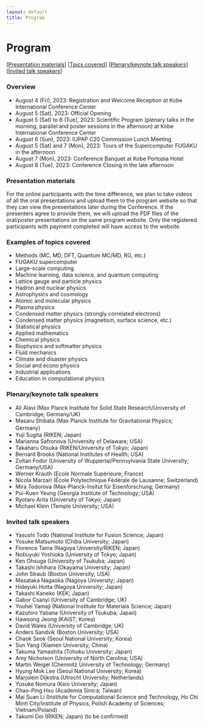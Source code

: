 ```yaml
---
layout: default
title: Program
---
```


# Program

[[Presentation materials](#presentation-materials)] [[Tpics covered](#examples-of-topics-covered)] [[Plenary/keynote talk speakers](#plenarykeynote-talk-speakers)] [[Invited talk speakers](#invited-talk-speakers)]

### Overview

* August 4 (Fri), 2023: Registration and Welcome Reception at Kobe International Conference Center
* August 5 (Sat), 2023: Official Opening
* August 5 (Sat) to 8 (Tue), 2023: Scientific Program (plenary talks in the morning, parallel and poster sessions in the afternoon) at Kobe International Conference Center
* August 6 (Sun), 2023: IUPAP C20 Commission Lunch Meeting
* August 5 (Sat) and 7 (Mon), 2023: Tours of the Supercomputer FUGAKU in the afternoon
* August 7 (Mon), 2023: Conference Banquet at Kobe Portopia Hotel
* August 8 (Tue), 2023: Conference Closing in the late afternoon

### Presentation materials

For the online participants with the time difference, we plan to take videos of all the oral presentations and upload them to the program website so that they can view the presentations later during the Conference. If the presenters agree to provide them, we will upload the PDF files of the oral/poster presentations on the same program website. Only the registered participants with payment completed will have access to the website.

### Examples of topics covered

* Methods (MC, MD, DFT, Quantum MC/MD, RG, etc.)
* FUGAKU supercomputer
* Large-scale computing
* Machine learning, data science, and quantum computing
* Lattice gauge and particle physics
* Hadron and nuclear physics
* Astrophysics and cosmology
* Atomic and molecular physics
* Plasma physics
* Condensed matter physics (strongly correlated electrons)
* Condensed matter physics (magnetism, surface science, etc.)
* Statistical physics
* Applied mathematics
* Chemical physics
* Biophysics and softmatter physics
* Fluid mechanics
* Climate and disaster physics
* Social and econo physics
* Industrial applications
* Education in computational physics

### Plenary/keynote talk speakers

* Ali Alavi (Max Planck Institute for Solid State Research/University of Cambridge; Germany/UK)
* Masaru Shibata (Max Planck Institute for Gravitational Physics; Germany) 　　　
* Yuji Sugita (RIKEN; Japan)
* Marianna Safronova (University of Delaware; USA)
* Takaharu Otsuka (RIKEN/University of Tokyo; Japan)
* Bernard Brooks (National Institutes of Health; USA)
* Zoltan Fodor (University of Wuppertal/Pennsylvania State University; Germany/USA)
* Werner Krauth (Ecole Normale Supérieure; France)
* Nicola Marzari (École Polytechnique Fédérale de Lausanne; Switzerland)
* Mira Todorova (Max-Planck-Insitut für Eisenforschung; Germany)
* Pui-Kuen Yeung (Georgia Institute of Technology; USA)
* Ryotaro Arita (University of Tokyo; Japan)
* Michael Klein (Temple University; USA)

### Invited talk speakers

* Yasushi Todo (National Institute for Fusion Science; Japan)
* Yosuke Matsumoto (Chiba University; Japan)
* Florence Tama (Nagoya University/RIKEN; Japan)
* Nobuyuki Yoshioka (University of Tokyo; Japan)
* Ken Ohsuga (University of Tsukuba; Japan)
* Takashi Ishihara (Okayama University; Japan)
* John Straub (Boston University; USA)
* Masataka Nagaoka (Nagoya University; Japan)
* Hideyuki Hotta (Nagoya University; Japan)
* Takashi Kaneko (KEK; Japan)
* Gabor Csanyi (University of Cambridge; UK)
* Youhei Yamaji (National Institute for Materials Science; Japan)
* Kazuhiro Yabana (University of Tsukuba; Japan)
* Hawoong Jeong (KAIST; Korea)
* David Wales (University of Cambridge; UK)
* Anders Sandvik (Boston University; USA)
* Chaok Seok (Seoul National University; Korea)
* Sun Yang (Xiamen University; China)
* Takuma Yamashita (Tohoku University; Japan)
* Amy Nicholson (University of North Carolina; USA)
* Martin Weigel (Chemnitz University of Technology; Germany)
* Hyung Mok Lee (Seoul National University; Korea)
* Marjolein Dijkstra (Utrecht University; Netherlands)
* Yusuke Nomura (Keio University; Japan)
* Chao-Ping Hsu (Academia Sinica; Taiwan)
* Mai Suan Li (Institute for Computational Science and Technology, Ho Chi Minh City/Institute of Physics, Polish Academy of Sciences; Vietnam/Poland)
* Takumi Doi (RIKEN; Japan) (to be confirmed)
